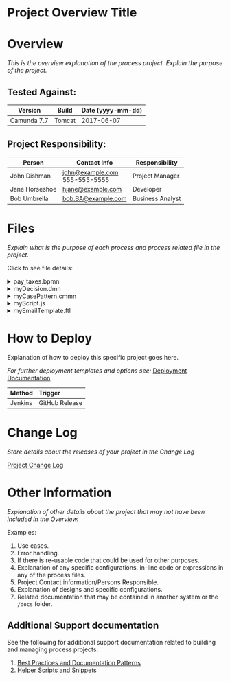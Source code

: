 # Project Overview Title

# Overview

*This is the overview explanation of the process project. Explain the purpose of the project.*

## Tested Against:

| Version              | Build                  | Date (yyyy-mm-dd)        |
| -------------------- | ---------------------- | ------------------------ |
| Camunda 7.7 | Tomcat | 2017-06-07 |


## Project Responsibility:

| Person               | Contact Info           | Responsibility           |
| -------------------- | ---------------------- | ------------------------ |
| John Dishman | john@example.com <br> 555-555-5555 | Project Manager |
| Jane Horseshoe| hjane@example.com | Developer |
| Bob Umbrella | bob.BA@example.com | Business Analyst |

# Files

*Explain what is the purpose of each process and process related file in the project.*

Click to see file details:

<details>
  <summary>pay_taxes.bpmn</summary>
  <br>

  This file does something and its purpose is to do abc.

  ![pay_taxes BPMN File](docs/images/BPMN_image_example.png)
  <hr>
</details>

<details>
  <summary>myDecision.dmn</summary>
  <br>

  This file does something and its purpose is to do abc.

  1. DRD
  1. DMN

  ![myDecision DRD File](docs/images/DRD_image_example.png)
  ![myDecision DMN File](docs/images/DMN_image_example.png)

  <hr>
</details>

<details>
  <summary>myCasePattern.cmmn</summary>
  <br>

  This file does something and its purpose is to do abc.

  ![myCasePattern CMMN File](docs/images/CMMN_image_example.png)

  <hr>
</details>

<details>
  <summary>myScript.js</summary>
  <br>

  This file does something and its purpose is to do abc.

  <hr>
</details>

<details>
  <summary>myEmailTemplate.ftl</summary>
  <br>

  This file does something and its purpose is to do abc.

  Image example of the **Rendered** FreeMarker file (if applicable)

  <hr>
</details>

# How to Deploy

Explanation of how to deploy this specific project goes here.

*For further deployment templates and options see:* [Deployment Documentation](docs/deployment.md)

| Method              | Trigger                 |
| ------------------- |:---------------------- |
| Jenkins | GitHub Release |

# Change Log

*Store details about the releases of your project in the Change Log*

[Project Change Log](CHANGELOG.md)

# Other Information

*Explanation of other details about the project that may not have been included in the Overview.*

Examples:

1. Use cases.
1. Error handling.
1. If there is re-usable code that could be used for other purposes.
1. Explanation of any specific configurations, in-line code or expressions in any of the process files.
1. Project Contact information/Persons Responsible.
1. Explanation of designs and specific configurations.
1. Related documentation that may be contained in another system or the `/docs` folder.

## Additional Support documentation

See the following for additional support documentation related to building and managing process projects:

1. [Best Practices and Documentation Patterns](docs/patterns.md)
1. [Helper Scripts and Snippets](docs/helpers.md)
